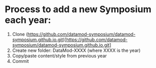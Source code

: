 # Process to add a new Symposium each year:

1. Clone (https://github.com/datamod-symposium/datamod-symposium.github.io.git)[https://github.com/datamod-symposium/datamod-symposium.github.io.git]
2. Create new folder: DataMod-XXXX (where XXXX is the year)
3. Copy/paste content/style from previous year
4. Commit

